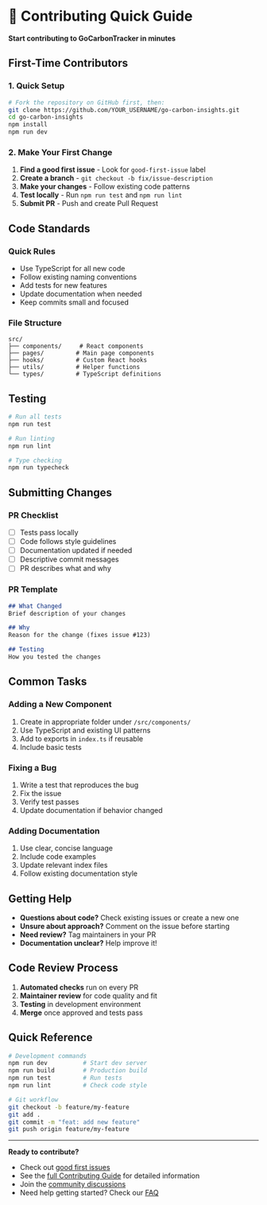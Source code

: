 # 🤝 Contributing Quick Guide

**Start contributing to GoCarbonTracker in minutes**

## First-Time Contributors

### 1. Quick Setup
```bash
# Fork the repository on GitHub first, then:
git clone https://github.com/YOUR_USERNAME/go-carbon-insights.git
cd go-carbon-insights
npm install
npm run dev
```

### 2. Make Your First Change
1. **Find a good first issue** - Look for `good-first-issue` label
2. **Create a branch** - `git checkout -b fix/issue-description`
3. **Make your changes** - Follow existing code patterns
4. **Test locally** - Run `npm run test` and `npm run lint`
5. **Submit PR** - Push and create Pull Request

## Code Standards

### **Quick Rules**
- Use TypeScript for all new code
- Follow existing naming conventions
- Add tests for new features
- Update documentation when needed
- Keep commits small and focused

### **File Structure**
```
src/
├── components/     # React components
├── pages/         # Main page components  
├── hooks/         # Custom React hooks
├── utils/         # Helper functions
└── types/         # TypeScript definitions
```

## Testing

```bash
# Run all tests
npm run test

# Run linting
npm run lint

# Type checking
npm run typecheck
```

## Submitting Changes

### **PR Checklist**
- [ ] Tests pass locally
- [ ] Code follows style guidelines
- [ ] Documentation updated if needed
- [ ] Descriptive commit messages
- [ ] PR describes what and why

### **PR Template**
```markdown
## What Changed
Brief description of your changes

## Why
Reason for the change (fixes issue #123)

## Testing
How you tested the changes
```

## Common Tasks

### **Adding a New Component**
1. Create in appropriate folder under `/src/components/`
2. Use TypeScript and existing UI patterns
3. Add to exports in `index.ts` if reusable
4. Include basic tests

### **Fixing a Bug**
1. Write a test that reproduces the bug
2. Fix the issue
3. Verify test passes
4. Update documentation if behavior changed

### **Adding Documentation**
1. Use clear, concise language
2. Include code examples
3. Update relevant index files
4. Follow existing documentation style

## Getting Help

- **Questions about code?** Check existing issues or create a new one
- **Unsure about approach?** Comment on the issue before starting
- **Need review?** Tag maintainers in your PR
- **Documentation unclear?** Help improve it!

## Code Review Process

1. **Automated checks** run on every PR
2. **Maintainer review** for code quality and fit
3. **Testing** in development environment
4. **Merge** once approved and tests pass

## Quick Reference

```bash
# Development commands
npm run dev          # Start dev server
npm run build        # Production build
npm run test         # Run tests
npm run lint         # Check code style

# Git workflow
git checkout -b feature/my-feature
git add .
git commit -m "feat: add new feature"
git push origin feature/my-feature
```

---

**Ready to contribute?** 
- Check out [good first issues](https://github.com/your-org/go-carbon-insights/labels/good-first-issue)
- See the [full Contributing Guide](../CONTRIBUTING.md) for detailed information
- Join the [community discussions](../user-guides/README.md#community--support)
- Need help getting started? Check our [FAQ](./FAQ.md)